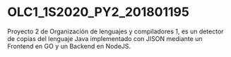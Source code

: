 # OLC1_1S2020_PY2_201801195
Proyecto 2 de Organización de lenguajes y compiladores 1, es un detector de copias del lenguaje Java implementado con JISON mediante un Frontend en GO y un Backend en NodeJS.
